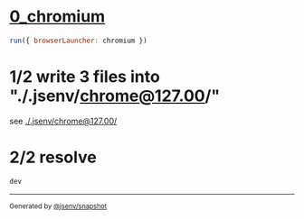 # [0_chromium](../../injections_dev.test.mjs#L23)

```js
run({ browserLauncher: chromium })
```

# 1/2 write 3 files into "./.jsenv/chrome@127.00/"

see [./.jsenv/chrome@127.00/](./.jsenv/chrome@127.00/)

# 2/2 resolve

```js
dev
```
---

<sub>
  Generated by <a href="https://github.com/jsenv/core/tree/main/packages/independent/snapshot">@jsenv/snapshot</a>
</sub>